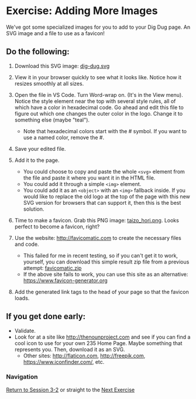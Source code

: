# Exercise: Adding More Images 

We've got some specialized images for you to add to your Dig Dug page.  An SVG image and a file to use as a favicon!  

## Do the following:

1. Download this SVG image: [dig-dug.svg](dig-dug.svg)

1. View it in your browser quickly to see what it looks like.  Notice how it resizes smoothly at all sizes.

1. Open the file in VS Code.  Turn Word-wrap on.  (It's in the View menu).  Notice the style element near the top with several style rules, all of which have a color in hexadecimal code.  Go ahead and edit this file to figure out which one changes the outer color in the logo.  Change it to something else (maybe "teal"). 
   - Note that hexadecimal colors start with the # symbol.  If you want to use a named color, remove the #.
  
1. Save your edited file.

1. Add it to the page.  
   - You could choose to copy and paste the whole `<svg>` element from the file and paste it where you want it in the HTML file.
   - You could add it through a simple `<img>` element.
   - You could add it as an `<object>` with an `<img>` fallback inside. If you would like to replace the old logo at the top of the page with this new SVG version for browsers that can support it, then this is the best solution.
  
1. Time to make a favicon.  Grab this PNG image: [taizo_hori.png](taizo_hori.png).  Looks perfect to become a favicon, right?

1. Use the website: http://favicomatic.com to create the necessary files and code.
    - This failed for me in recent testing, so if you can't get it to work, yourself, you can download this simple result zip file from a previous attempt: [favicomatic.zip](favicomatic.zip) 
    - If the above site fails to work, you can use this site as an alternative: https://www.favicon-generator.org

1. Add the generated link tags to the head of your page so that the favicon loads.


## If you get done early:

- Validate.
- Look for at a site like http://thenounproject.com and see if you can find a cool icon to use for your own 235 Home Page.  Maybe something that represents you.  Then, download it as an SVG.
    - Other sites:  http://flaticon.com, http://freepik.com, https://www.iconfinder.com/, etc.
    



### Navigation
[Return to Session 3-2](../sessions/3-2.md) or straight to the [Next Exercise](fonts.md)



